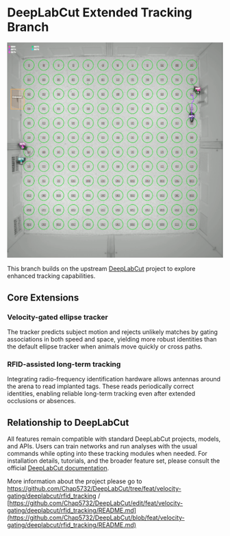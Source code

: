 # DeepLabCut Extended Tracking Branch

![Arena tracking cover](docs/images/arena_tracking_image.png)

This branch builds on the upstream [DeepLabCut](https://github.com/DeepLabCut/DeepLabCut) project to explore enhanced tracking capabilities.

## Core Extensions

### Velocity-gated ellipse tracker

The tracker predicts subject motion and rejects unlikely matches by gating associations in both speed and space, yielding more robust identities than the default ellipse tracker when animals move quickly or cross paths.

### RFID-assisted long-term tracking

Integrating radio-frequency identification hardware allows antennas around the arena to read implanted tags. These reads periodically correct identities, enabling reliable long-term tracking even after extended occlusions or absences.

## Relationship to DeepLabCut

All features remain compatible with standard DeepLabCut projects, models, and APIs. Users can train networks and run analyses with the usual commands while opting into these tracking modules when needed. For installation details, tutorials, and the broader feature set, please consult the official [DeepLabCut documentation](https://github.com/DeepLabCut/DeepLabCut).

More information about the project please go to https://github.com/Chap5732/DeepLabCut/tree/feat/velocity-gating/deeplabcut/rfid_tracking / [https://github.com/Chap5732/DeepLabCut/edit/feat/velocity-gating/deeplabcut/rfid_tracking/README.md](https://github.com/Chap5732/DeepLabCut/blob/feat/velocity-gating/deeplabcut/rfid_tracking/README.md)
